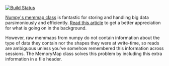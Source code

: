 [![Build Status](http://img.shields.io/travis/pavelkomarov/memory-map.svg?style=flat)](https://travis-ci.org/pavelkomarov/memory-map)

[Numpy's memmap class](https://docs.scipy.org/doc/numpy/reference/generated/numpy.memmap.html) is fantastic for storing and handling big data parsimoniously and efficiently. [Read this article](https://manybutfinite.com/post/page-cache-the-affair-between-memory-and-files/) to get a better appreciation for what is going on in the background.

However, raw memmaps from numpy do not contain information about the type of data they contain nor the shapes they were at write-time, so reads are ambiguous unless you've somehow remembered this information across sessions. The MemoryMap class solves this problem by including this extra information in a file header.
